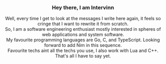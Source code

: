 <div align="center">
<h3> Hey there, I am Intervinn </h3>
Well, every time I get to look at the messages I write here again, it feels so cringe that I want to rewrite it from scratch. </br>
So, I am a software engineering enthusiast mostly interested in spheres of web applications and system software. <br/>
My favourite programming languages are Go, C, and TypeScript. Looking forward to add Nim in this sequence. <br/>
Favourite techs aint all the techs you use, I also work with Lua and C++. <br/>
That's all I have to say yet.

</div>

